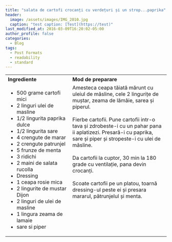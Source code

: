 ```yaml
---
title: "salata de cartofi crocanți cu verdețuri și un strop...paprika"
header:
  image: /assets/images/IMG_2010.jpg
  caption: "test caption: [Test](https://test)"
last_modified_at: 2016-03-09T16:20:02-05:00
author_profile: false
categories:
  - Blog
tags:
  - Post Formats
  - readability
  - standard
---
```

<table style="width: 100%; border-collapse: collapse;">
  <tr>
    <th style="text-align: left;width: 40%;vertical-align: top;">Ingrediente</th>
    <th style="text-align: left;width: 60%;vertical-align: top;">Mod de preparare</th>
  </tr>
  <tr>
    <td style="text-align: left;width: 40%;vertical-align: top;">
      <ul>
        <li>500 grame cartofi mici</li>
        <li>2 linguri ulei de masline</li>
        <li>1/2 lingurita paprika dulce</li>
        <li>1/2 lingurita sare</li>
        <li>4 crengute de marar</li>
        <li>2 crengute patrunjel</li>
        <li>5 frunze de menta</li>
        <li>3 ridichi</li>
        <li>2 maini de salata rucolla</li>
        <li>Dressing</li>
        <li>1 ceapa rosie mica</li>
        <li>2 lingurite de mustar Dijon</li>
        <li>2 linguri de ulei de masline</li>
        <li>1 lingura zeama de lamaie</li>
        <li>sare si piper</li>
      </ul>
    </td>
    <td style="text-align: left;width: 60%;vertical-align: top;">
      Amesteca ceapa tăiată mărunt cu uleiul de măsline, cele 2 lingurițe de muștar, zeama de lămâie, sarea și piperul.  <br><br>
      Fierbe cartofii. Pune cartofii intr-o tava și zdrobeste-i cu un pahar pana ii aplatizezi. Presară-i cu paprika, sare și piper și stropeste-i cu ulei de măsline.  <br><br>
      Da cartofii la cuptor, 30 min la 180 grade cu ventilație, pana devin crocanți. <br><br>
      Scoate cartofii pe un platou, toarnă dressing-ul peste ei și presara mararul, pătrunjelul și menta.
    </td>
  </tr>
</table>

